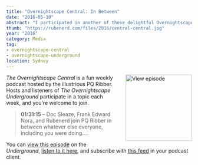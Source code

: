 ```yaml
---
title: "Overnightscape Central: In Between"
date: "2016-05-10"
abstract: "I participated in another of these delightful Overnightscape Underground productions by PQ Ribber."
thumb: "https://rubenerd.com/files/2016/central-central.jpg"
year: "2016"
category: Media
tag:
- overnightscape-central
- overnightscape-underground
location: Sydney
---
```

<p class="show-cover"><a href="https://onsug.com/archives/20073/"><img src="https://rubenerd.com/files/2016/central-central.jpg" alt="View episode" style="float:right; margin:0 0 1em 2em; width:180px; height:180px;" /></a></p>

*The Overnightscape Central* is a fun weekly podcast hosted by the illustrious PQ Ribber. Hosts and listeners of *The Overnightscape Underground* participate in a topic each week, and you’re welcome to join.

> **01:31:15** – Doc Sleaze, Frank Edward Nora, and Rubenerd join PQ Ribber in between whatever else everyone, including you were doing&#8230;.

You can <a href="https://onsug.com/archives/20073/">view this episode</a> on the *Underground*, <a href="https://media.blubrry.com/onsug/p/onsug.com/shows/May16/onsug_May16_Central_Inb.mp3">listen to it here</a>, and subscribe with <a href="https://onsug.com/archives/category/overnightscapecentral/feed/">this feed</a> in your podcast client.
